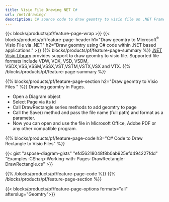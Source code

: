 ```yaml
---
title: Visio File Drawing NET C#
url: /net/drawing/
description: C# source code to draw geomtry to visio file on .NET Framework, .NET Core, Mono Platforms.
---
```


{{< blocks/products/pf/feature-page-wrap >}}
{{< blocks/products/pf/feature-page-header h1="Draw geomtry to Microsoft<sup>&reg;</sup> Visio File via .NET" h2="Draw geomtry using C# code within .NET based applications." >}}
{{% blocks/products/pf/feature-page-summary %}}
[.NET Visio Library](/diagram/net/) provides support to draw geomtry to visio file. Supported file formats include VDW, VDX, VSD, VSDM, VSDX,VSS,VSSM,VSSX,VST,VSTM,VSTX,VSX and VTX.
{{% /blocks/products/pf/feature-page-summary  %}}

{{% blocks/products/pf/feature-page-section  h2="Draw geomtry to Visio Files " %}}
Drawing geomtry in Pages.

+  Open a Diagram object
+  Select Page via its id
+  Call DrawRectangle series methods to add geomtry to page
+  Call the Save() method and pass the file name (full path) and format as a parameter.
+  Now you can open and use the file in Microsoft Office, Adobe PDF or any other compatible program.

{{% blocks/products/pf/feature-page-code h3="C# Code to  Draw Rectangle to Visio Files" %}}

{{< gist "aspose-diagram-gists" "efd56218048f8b0ab925efd494227fdd" "Examples-CSharp-Working-with-Pages-DrawRectangle-DrawRectangle.cs" >}}

{{% /blocks/products/pf/feature-page-code  %}}
{{% /blocks/products/pf/feature-page-section %}}

{{< blocks/products/pf/feature-page-options formats="all" afterslug="Geomtry">}}